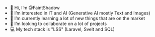 - 👋 Hi, I’m @FaintShadow
- 👀 I’m interested in IT and AI (Generative AI mostly Text and Images) 
- 🌱 I’m currently learning a lot of new things that are on the market
- 💞️ I’m looking to collaborate on a lot of projects
- 💻 My tech stack is "LSS" (Laravel, Svelt and SQL)

<!---
FaintShadow/FaintShadow is a ✨ special ✨ repository because its `README.md` (this file) appears on your GitHub profile.
You can click the Preview link to take a look at your changes.
--->

